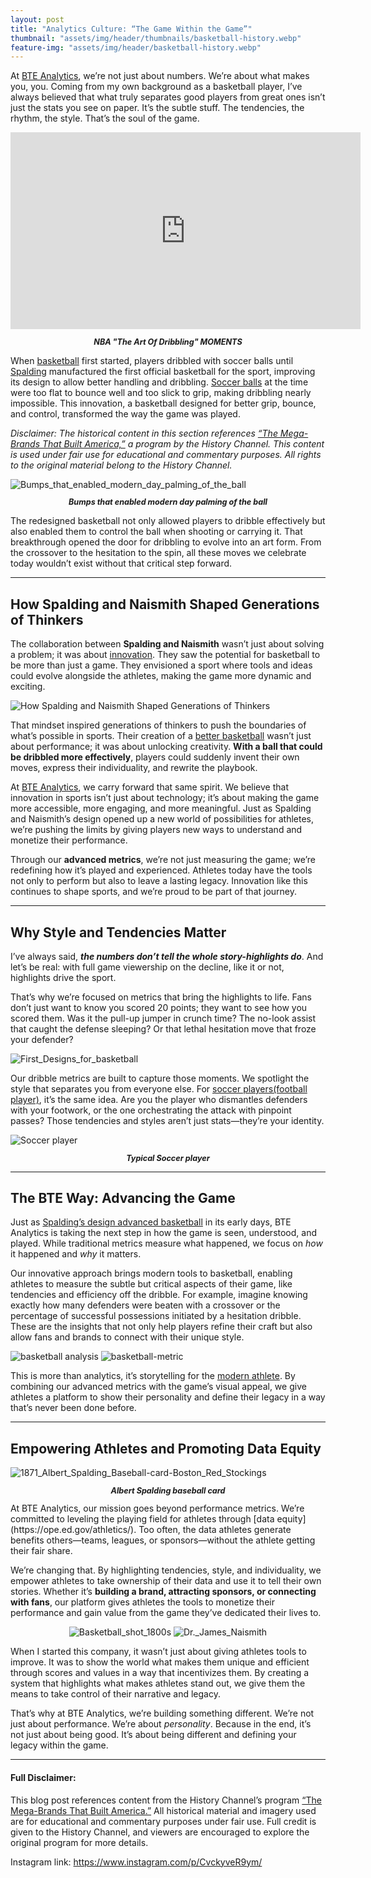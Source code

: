 ```yaml
---
layout: post
title: "Analytics Culture: “The Game Within the Game”"
thumbnail: "assets/img/header/thumbnails/basketball-history.webp"
feature-img: "assets/img/header/basketball-history.webp"
---
```


At [BTE Analytics](https://sportstechwest.com/analytics-culture), we’re not just about numbers. We’re about what makes you, you. Coming from my own background as a basketball player, I’ve always believed that what truly separates good players from great ones isn’t just the stats you see on paper. It’s the subtle stuff. The tendencies, the rhythm, the style. That’s the soul of the game.

<iframe width="560" height="315" src="https://www.youtube.com/embed/lK-bje7vEi4?si=PbBGJL6bGYWz_-B8" title="YouTube video player" frameborder="0" allow="accelerometer; autoplay; clipboard-write; encrypted-media; gyroscope; picture-in-picture; web-share" referrerpolicy="strict-origin-when-cross-origin" allowfullscreen></iframe>

<p style="font-style: italic; font-size: 0.9em; font-weight: bold; text-align: center;">NBA "The Art Of Dribbling" MOMENTS</p>

When [basketball](https://hoopheadspod.com/a-brief-history-of-basketball/) first started, players dribbled with soccer balls until [Spalding](https://en.wikipedia.org/wiki/Spalding_(company)#:~:text=However%2C%20many%20NBA%20players%20complained,backboard%2C%20and%20cut%20their%20fingers.) manufactured the first official basketball for the sport, improving its design to allow better handling and dribbling. [Soccer balls](https://soccerballworld.com/history-of-the-soccer-ball/) at the time were too flat to bounce well and too slick to grip, making dribbling nearly impossible. This innovation, a basketball designed for better grip, bounce, and control, transformed the way the game was played.

*Disclaimer: The historical content in this section references [“The Mega-Brands That Built America,”](https://www.history.com/shows/the-mega-brands-that-built-america) a program by the History Channel. This content is used under fair use for educational and commentary purposes. All rights to the original material belong to the History Channel.*

<img  src="{{site.baseurl}}/assets/img/blog-img/Bumps_that_enabled_modern_day_palming_of_the_ball.webp" alt="Bumps_that_enabled_modern_day_palming_of_the_ball" >

<p style="font-style: italic; font-size: 0.9em; font-weight: bold; text-align: center;">Bumps that enabled modern day palming of the ball</p>

The redesigned basketball not only allowed players to dribble effectively but also enabled them to control the ball when shooting or carrying it. That breakthrough opened the door for dribbling to evolve into an art form. From the crossover to the hesitation to the spin, all these moves we celebrate today wouldn’t exist without that critical step forward.

---

## How Spalding and Naismith Shaped Generations of Thinkers

The collaboration between **Spalding and Naismith** wasn’t just about solving a problem; it was about [innovation](https://www.evp.vc/opinion/four-technologies-driving-innovation-in-the-nba-and-beyond). They saw the potential for basketball to be more than just a game. They envisioned a sport where tools and ideas could evolve alongside the athletes, making the game more dynamic and exciting.

<img  src="{{site.baseurl}}/assets/img/blog-img/Fair_Use_for_site.gif" alt="How Spalding and Naismith Shaped Generations of Thinkers" >

That mindset inspired generations of thinkers to push the boundaries of what’s possible in sports. Their creation of a [better basketball](https://coachtube.com/users/betterbasketball) wasn’t just about performance; it was about unlocking creativity. **With a ball that could be dribbled more effectively**, players could suddenly invent their own moves, express their individuality, and rewrite the playbook.

At [BTE Analytics](https://sportstechwest.com/analytics-culture), we carry forward that same spirit. We believe that innovation in sports isn’t just about technology; it’s about making the game more accessible, more engaging, and more meaningful. Just as Spalding and Naismith’s design opened up a new world of possibilities for athletes, we’re pushing the limits by giving players new ways to understand and monetize their performance.

Through our **advanced metrics**, we’re not just measuring the game; we’re redefining how it’s played and experienced. Athletes today have the tools not only to perform but also to leave a lasting legacy. Innovation like this continues to shape sports, and we’re proud to be part of that journey.

---

## Why Style and Tendencies Matter

I’ve always said, ***the numbers don’t tell the whole story-highlights do***. And let’s be real: with full game viewership on the decline, like it or not, highlights drive the sport.

That’s why we’re focused on metrics that bring the highlights to life. Fans don’t just want to know you scored 20 points; they want to see how you scored them. Was it the pull-up jumper in crunch time? The no-look assist that caught the defense sleeping? Or that lethal hesitation move that froze your defender?

<img  src="{{site.baseurl}}/assets/img/blog-img/First_Designs_for_basketball.webp" alt="First_Designs_for_basketball" >

Our dribble metrics are built to capture those moments. We spotlight the style that separates you from everyone else. For [soccer players(football player)](https://en.wikipedia.org/wiki/Football_player), it’s the same idea. Are you the player who dismantles defenders with your footwork, or the one orchestrating the attack with pinpoint passes? Those tendencies and styles aren’t just stats—they’re your identity.

<img  src="{{site.baseurl}}/assets/img/blog-img/soccer-player.webp" alt="Soccer player" >

<p style="font-style: italic; font-size: 0.9em; font-weight: bold; text-align: center;">Typical Soccer player</p>

---

## The BTE Way: Advancing the Game

Just as [Spalding’s design advanced basketball](https://sportstechwest.com/assets/img/blog-img/First_Designs_for_basketball.webp) in its early days, BTE Analytics is taking the next step in how the game is seen, understood, and played. While traditional metrics measure what happened, we focus on *how* it happened and *why* it matters.

Our innovative approach brings modern tools to basketball, enabling athletes to measure the subtle but critical aspects of their game, like tendencies and efficiency off the dribble. For example, imagine knowing exactly how many defenders were beaten with a crossover or the percentage of successful possessions initiated by a hesitation dribble. These are the insights that not only help players refine their craft but also allow fans and brands to connect with their unique style.

<img  src="{{site.baseurl}}/assets/img/feature-img/2.gif" alt="basketball analysis" >

<img  src="{{site.baseurl}}/assets/img/blog-img/basketball-metric.webp" alt="basketball-metric" >

This is more than analytics, it’s storytelling for the [modern athlete](https://www.modernathlete.co.za/). By combining our advanced metrics with the game’s visual appeal, we give athletes a platform to show their personality and define their legacy in a way that’s never been done before.

---

## Empowering Athletes and Promoting Data Equity

<img  src="{{site.baseurl}}/assets/img/blog-img/1871_Albert_Spalding_Baseball-card-Boston_Red_Stockings.webp" alt="1871_Albert_Spalding_Baseball-card-Boston_Red_Stockings" >
<p style="font-style: italic; font-size: 0.9em; font-weight: bold; text-align: center;">Albert Spalding baseball card</p>
At BTE Analytics, our mission goes beyond performance metrics. We’re committed to leveling the playing field for athletes through [data equity](https://ope.ed.gov/athletics/). Too often, the data athletes generate benefits others—teams, leagues, or sponsors—without the athlete getting their fair share.

We’re changing that. By highlighting tendencies, style, and individuality, we empower athletes to take ownership of their data and use it to tell their own stories. Whether it’s **building a brand, attracting sponsors, or connecting with fans**, our platform gives athletes the tools to monetize their performance and gain value from the game they’ve dedicated their lives to.

<div class="image-gallery" style="text-align: center">
  <img class="img-2" src="{{site.baseurl}}/assets/img/blog-img/Basketball_shot_1800s.webp" alt="Basketball_shot_1800s" >
  <img class="img-2" src="{{site.baseurl}}/assets/img/blog-img/Dr._James_Naismith.webp" alt="Dr._James_Naismith" >
</div>

When I started this company, it wasn’t just about giving athletes tools to improve. It was to show the world what makes them unique and efficient through scores and values in a way that incentivizes them. By creating a system that highlights what makes athletes stand out, we give them the means to take control of their narrative and legacy.

That’s why at BTE Analytics, we’re building something different. We’re not just about performance. We’re about *personality*. Because in the end, it’s not just about being good.
It’s about being different and defining your legacy within the game.

---

#### Full Disclaimer:
This blog post references content from the History Channel’s program [“The Mega-Brands That Built America.”](https://www.history.com/shows/the-mega-brands-that-built-america) All historical material and imagery used are for educational and commentary purposes under fair use. Full credit is given to the History Channel, and viewers are encouraged to explore the original program for more details.

<i class="fab fa-instagram"></i> <span>Instagram link: <a href="https://www.instagram.com/p/CvckyveR9ym/
" target="_blank">https://www.instagram.com/p/CvckyveR9ym/</span>

